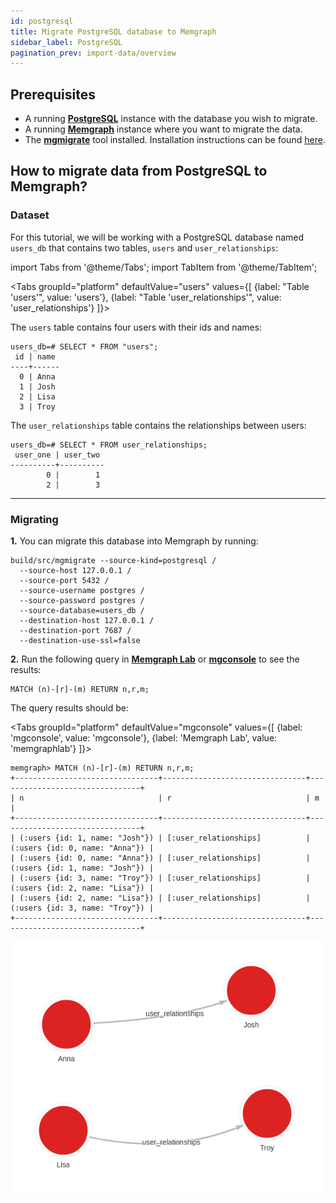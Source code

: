 ```yaml
---
id: postgresql
title: Migrate PostgreSQL database to Memgraph
sidebar_label: PostgreSQL
pagination_prev: import-data/overview
---
```


## Prerequisites

* A running **[PostgreSQL](https://www.postgresql.org/)** instance with the database you wish to migrate.
* A running **[Memgraph](https://memgraph.com/product)** instance where you want to migrate the data.
* The **[mgmigrate](https://github.com/memgraph/mgmigrate)** tool installed.
  Installation instructions can be found
  [here](https://github.com/memgraph/mgmigrate).

## How to migrate data from PostgreSQL to Memgraph?

### Dataset

For this tutorial, we will be working with a PostgreSQL database named `users_db`
that contains two tables, `users` and `user_relationships`:

import Tabs from '@theme/Tabs';
import TabItem from '@theme/TabItem';

<Tabs
  groupId="platform"
  defaultValue="users"
  values={[
    {label: "Table 'users'", value: 'users'},
    {label: "Table 'user_relationships'", value: 'user_relationships'}
  ]}>
  <TabItem value="users">

The `users` table contains four users with their ids and names:

```console
users_db=# SELECT * FROM "users";
 id | name
----+------
  0 | Anna
  1 | Josh
  2 | Lisa
  3 | Troy
```

  </TabItem>
  <TabItem value='user_relationships'>

The `user_relationships` table contains the relationships between users:

```console
users_db=# SELECT * FROM user_relationships;
 user_one | user_two
----------+----------
        0 |        1
        2 |        3
```

  </TabItem>
</Tabs>

____

### Migrating

**1.** You can migrate this database into Memgraph by running:

```console
build/src/mgmigrate --source-kind=postgresql /
  --source-host 127.0.0.1 /
  --source-port 5432 /
  --source-username postgres /
  --source-password postgres /
  --source-database=users_db /
  --destination-host 127.0.0.1 /
  --destination-port 7687 /
  --destination-use-ssl=false
```

**2.** Run the following query in **[Memgraph Lab](https://memgraph.com/product/lab)** or **[mgconsole](/connect-to-memgraph/mgconsole.md)** to see the results:

```cypher
MATCH (n)-[r]-(m) RETURN n,r,m;
```

The query results should be:

<Tabs
  groupId="platform"
  defaultValue="mgconsole"
  values={[
    {label: 'mgconsole', value: 'mgconsole'},
    {label: 'Memgraph Lab', value: 'memgraphlab'}
  ]}>
  <TabItem value="mgconsole">

```console
memgraph> MATCH (n)-[r]-(m) RETURN n,r,m;
+--------------------------------+--------------------------------+--------------------------------+
| n                              | r                              | m                              |
+--------------------------------+--------------------------------+--------------------------------+
| (:users {id: 1, name: "Josh"}) | [:user_relationships]          | (:users {id: 0, name: "Anna"}) |
| (:users {id: 0, name: "Anna"}) | [:user_relationships]          | (:users {id: 1, name: "Josh"}) |
| (:users {id: 3, name: "Troy"}) | [:user_relationships]          | (:users {id: 2, name: "Lisa"}) |
| (:users {id: 2, name: "Lisa"}) | [:user_relationships]          | (:users {id: 3, name: "Troy"}) |
+--------------------------------+--------------------------------+--------------------------------+
```

  </TabItem>
  <TabItem value='memgraphlab'>

![memgraph-docs-mgmigrate-results](../../data/import-data/memgraph-docs-mgmigrate-results.png)

  </TabItem>
</Tabs>
